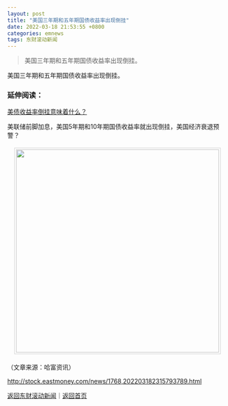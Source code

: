 ```yaml
---
layout: post
title: "美国三年期和五年期国债收益率出现倒挂"
date: 2022-03-18 21:53:55 +0800
categories: emnews
tags: 东财滚动新闻
---
```

> 美国三年期和五年期国债收益率出现倒挂。

<p>美国三年期和五年期国债收益率出现倒挂。 </p><h3 class="emh3">延伸阅读：</h3><p><a href="https://stock.eastmoney.com/a/202203182315721998.html">美债收益率倒挂意味着什么？</a></p><p>美联储前脚加息，美国5年期和10年期国债收益率就出现倒挂，美国经济衰退预警？ </p><center><img src="https://dfscdn.dfcfw.com/download/D25061544495108740262_w1242h8912.jpg" emheight="3327" style="border:#d1d1d1 1px solid;padding:3px;margin:5px 0;" width="464" /></center><p class="em_media">（文章来源：哈富资讯）</p>

<http://stock.eastmoney.com/news/1768,202203182315793789.html>

[返回东财滚动新闻](//finews.withounder.com/emnews/)｜[返回首页](//finews.withounder.com/)